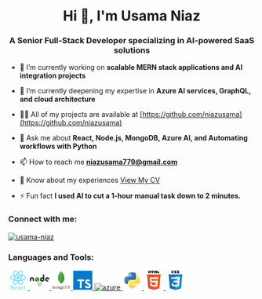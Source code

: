 <h1 align="center">Hi 👋, I'm Usama Niaz</h1>
<h3 align="center">A Senior Full-Stack Developer specializing in AI-powered SaaS solutions</h3>

- 🔭 I’m currently working on **scalable MERN stack applications and AI integration projects**

- 🌱 I’m currently deepening my expertise in **Azure AI services, GraphQL, and cloud architecture**

- 👨‍💻 All of my projects are available at [https://github.com/niazusama](https://github.com/niazusama)

- 💬 Ask me about **React, Node.js, MongoDB, Azure AI, and Automating workflows with Python**

- 📫 How to reach me **niazusama779@gmail.com**

- 📄 Know about my experiences [View My CV](https://linkedin.com/in/usama-niaz-software-engineer)

- ⚡ Fun fact **I used AI to cut a 1-hour manual task down to 2 minutes.**

<h3 align="left">Connect with me:</h3>
<p align="left">
<a href="https://linkedin.com/in/usama-niaz-software-engineer" target="blank"><img align="center" src="https://raw.githubusercontent.com/rahuldkjain/github-profile-readme-generator/master/src/images/icons/Social/linked-in-alt.svg" alt="usama-niaz" height="30" width="40" /></a>
</p>

<h3 align="left">Languages and Tools:</h3>
<p align="left">
  <a href="https://reactjs.org/" target="_blank" rel="noreferrer"> <img src="https://raw.githubusercontent.com/devicons/devicon/master/icons/react/react-original-wordmark.svg" alt="react" width="40" height="40"/> </a>
  <a href="https://nodejs.org" target="_blank" rel="noreferrer"> <img src="https://raw.githubusercontent.com/devicons/devicon/master/icons/nodejs/nodejs-original-wordmark.svg" alt="nodejs" width="40" height="40"/> </a>
  <a href="https://www.mongodb.com/" target="_blank" rel="noreferrer"> <img src="https://raw.githubusercontent.com/devicons/devicon/master/icons/mongodb/mongodb-original-wordmark.svg" alt="mongodb" width="40" height="40"/> </a>
  <a href="https://www.typescriptlang.org/" target="_blank" rel="noreferrer"> <img src="https://raw.githubusercontent.com/devicons/devicon/master/icons/typescript/typescript-original.svg" alt="typescript" width="40" height="40"/> </a>
  <a href="https://azure.microsoft.com/en-in/" target="_blank" rel="noreferrer"> <img src="https://www.vectorlogo.zone/logos/microsoft_azure/microsoft_azure-icon.svg" alt="azure" width="40" height="40"/> </a>
  <a href="https://www.python.org" target="_blank" rel="noreferrer"> <img src="https://raw.githubusercontent.com/devicons/devicon/master/icons/python/python-original.svg" alt="python" width="40" height="40"/> </a>
  <a href="https://www.w3.org/html/" target="_blank" rel="noreferrer"> <img src="https://raw.githubusercontent.com/devicons/devicon/master/icons/html5/html5-original-wordmark.svg" alt="html5" width="40" height="40"/> </a>
  <a href="https://www.w3schools.com/css/" target="_blank" rel="noreferrer"> <img src="https://raw.githubusercontent.com/devicons/devicon/master/icons/css3/css3-original-wordmark.svg" alt="css3" width="40" height="40"/> </a>
</p>
